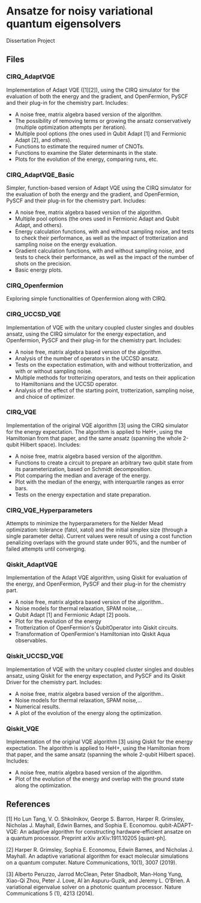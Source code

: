 # Ansatze for noisy variational quantum eigensolvers
Dissertation Project

## Files

### CIRQ_AdaptVQE

Implementation of Adapt VQE ([1][2]), using the CIRQ simulator for the evaluation of both the energy and the gradient, and OpenFermion, PySCF and their plug-in for the chemistry part.
Includes:
- A noise free, matrix algebra based version of the algorithm.
- The possibility of removing terms or growing the ansatz conservatively (multiple optimization attempts per iteration).
- Multiple pool options (the ones used in Qubit Adapt [1] and Fermionic Adapt [2], and others).
- Functions to estimate the required numer of CNOTs.
- Functions to examine the Slater determinants in the state.
- Plots for the evolution of the energy, comparing runs, etc.

### CIRQ_AdaptVQE_Basic
Simpler, function-based version of Adapt VQE using the CIRQ simulator  for the evaluation of both the energy and the gradient, and OpenFermion, PySCF and their plug-in for the chemistry part.
Includes:
- A noise free, matrix algebra based version of the algorithm.
- Multiple pool options (the ones used in Fermionic Adapt and Qubit Adapt, and others).
- Energy calculation functions, with and without sampling noise, and tests to check their performance, as well as the impact of trotterization and sampling noise on the energy evaluation.
- Gradient calculation functions, with and without sampling noise, and tests to check their performance, as well as the impact of the number of shots on the precision.
- Basic energy plots.

### CIRQ_Openfermion 
Exploring simple functionalities of Openfermion along with CIRQ.

### CIRQ_UCCSD_VQE
Implementation of VQE with the unitary coupled cluster singles and doubles ansatz, using the CIRQ simulator for the energy expectation, and Openfermion, PySCF and their plug-in for the chemistry part.
Includes:
- A noise free, matrix algebra based version of the algorithm.
- Analysis of the number of operators in the UCCSD ansatz.
- Tests on the expectation estimation, with and without trotterization, and with or without sampling noise.
- Multiple methods for trotterizing operators, and tests on their application to Hamiltonians and the UCCSD operator.
- Analysis of the effect of the starting point, trotterization, sampling noise, and choice of optimizer.

### CIRQ_VQE 
Implementation of the original VQE algorithm [3] using the CIRQ simulator for the energy expectation. The algorithm is applied to HeH+, using the Hamiltonian from that paper, and the same ansatz (spanning the whole 2-qubit Hilbert space).
Includes:
- A noise free, matrix algebra based version of the algorithm.
- Functions to create a circuit to prepare an arbitrary two qubit state from its parameterization, based on Schmidt decomposition.
- Plot comparing the median and average of the energy.
- Plot with the median of the energy, with interquartile ranges as error bars.
- Tests on the energy expectation and state preparation.

### CIRQ_VQE_Hyperparameters
Attempts to minimize the hyperparameters for the Nelder Mead optimization: tolerance (fatol, xatol) and the initial simplex size (through a single parameter delta). 
Current values were result of using a cost function penalizing overlaps with the ground state under 90%, and the number of failed attempts until converging.

### Qiskit_AdaptVQE
Implementation of the Adapt VQE algorithm, using Qiskit for evaluation of the energy, and OpenFermion, PySCF and their plug-in for the chemistry part.
- A noise free, matrix algebra based version of the algorithm..
- Noise models for thermal relaxation, SPAM noise,... 
- Qubit Adapt [1] and Fermionic Adapt [2] pools.
- Plot for the evolution of the energy
- Trotterization of OpenFermion's QubitOperator into Qiskit circuits.
- Transformation of OpenFermion's Hamiltonian into Qiskit Aqua observables.


### Qiskit_UCCSD_VQE
Implementation of VQE with the unitary coupled cluster singles and doubles ansatz, using Qiskit for the energy expectation, and PySCF and its Qiskit Driver for the chemistry part.
Includes:
- A noise free, matrix algebra based version of the algorithm..
- Noise models for thermal relaxation, SPAM noise,... 
- Numerical results.
- A plot of the evolution of the energy along the optimization.

### Qiskit_VQE
Implementation of the original VQE algorithm [3] using Qiskit for the energy expectation. The algorithm is applied to HeH+, using the Hamiltonian from that paper, and the same ansatz (spanning the whole 2-qubit Hilbert space).
Includes:
- A noise free, matrix algebra based version of the algorithm.
- Plot of the evolution of the energy and overlap with the ground state along the optimization.

## References
[1]  Ho  Lun  Tang,  V.  O.  Shkolnikov, George S.  Barron, Harper R.  Grimsley, Nicholas J. Mayhall, Edwin Barnes, and Sophia E. Economou. qubit-ADAPT-VQE:  An adaptive algorithm for constructing hardware-efficient ansatze on a quantum processor. Preprint arXiv arXiv:1911.10205 [quant-ph].

[2] Harper R. Grimsley, Sophia E. Economou, Edwin Barnes, and Nicholas J. Mayhall. An adaptive variational algorithm for exact molecular simulations on a quantum computer. Nature Communications, 10(1), 3007 (2019).

[3] Alberto Peruzzo, Jarrod McClean, Peter Shadbolt, Man-Hong Yung, Xiao-Qi Zhou, Peter J.  Love, Al ́an Aspuru-Guzik, and Jeremy L.  O’Brien.   A variational eigenvalue solver on a photonic quantum processor. Nature Communications 5 (1), 4213 (2014).
